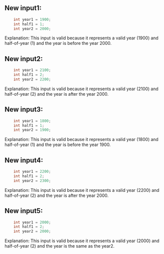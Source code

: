 ## New input1:
```java
    int year1 = 1900;
    int half1 = 1;
    int year2 = 2000;
```
Explanation: This input is valid because it represents a valid year (1900) and half-of-year (1) and the year is before the year 2000.

## New input2:
```java
    int year1 = 2100;
    int half1 = 2;
    int year2 = 2200;
```
Explanation: This input is valid because it represents a valid year (2100) and half-of-year (2) and the year is after the year 2000.

## New input3:
```java
    int year1 = 1800;
    int half1 = 1;
    int year2 = 1900;
```
Explanation: This input is valid because it represents a valid year (1800) and half-of-year (1) and the year is before the year 1900.

## New input4:
```java
    int year1 = 2200;
    int half1 = 2;
    int year2 = 2300;
```
Explanation: This input is valid because it represents a valid year (2200) and half-of-year (2) and the year is after the year 2000.

## New input5:
```java
    int year1 = 2000;
    int half1 = 2;
    int year2 = 2000;
```
Explanation: This input is valid because it represents a valid year (2000) and half-of-year (2) and the year is the same as the year2.
